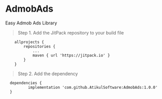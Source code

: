 # AdmobAds
Easy Admob Ads Library

> Step 1. Add the JitPack repository to your build file
```
	allprojects {
		repositories {
			...
			maven { url 'https://jitpack.io' }
		}
	}
  ```
  > Step 2. Add the dependency
  ```
  	dependencies {
	        implementation 'com.github.AtikulSoftware:AdmobAds:1.0.0'
	}
  ```
